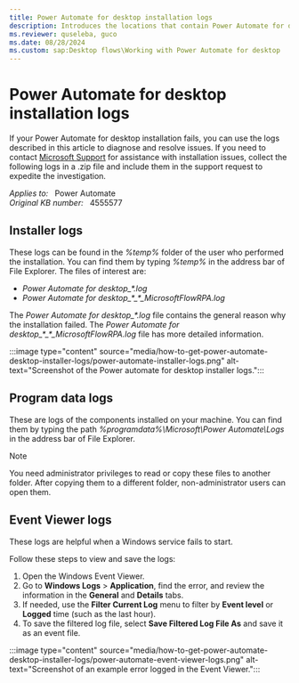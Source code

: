 ```yaml
---
title: Power Automate for desktop installation logs
description: Introduces the locations that contain Power Automate for desktop installation logs.
ms.reviewer: quseleba, guco
ms.date: 08/28/2024
ms.custom: sap:Desktop flows\Working with Power Automate for desktop
---
```

# Power Automate for desktop installation logs

If your Power Automate for desktop installation fails, you can use the logs described in this article to diagnose and resolve issues. If you need to contact [Microsoft Support](https://www.microsoft.com/power-platform/products/power-automate/) for assistance with installation issues, collect the following logs in a .zip file and include them in the support request to expedite the investigation.

_Applies to:_ &nbsp; Power Automate  
_Original KB number:_ &nbsp; 4555577

## Installer logs

These logs can be found in the _%temp%_ folder of the user who performed the installation. You can find them by typing _%temp%_ in the address bar of File Explorer. The files of interest are:

- _Power Automate for desktop\_*.log_
- _Power Automate for desktop\_\*\_\*\_MicrosoftFlowRPA.log_

The _Power Automate for desktop\_*.log_ file contains the general reason why the installation failed. The _Power Automate for desktop\_\*\_\*\_MicrosoftFlowRPA.log_ file has more detailed information.

:::image type="content" source="media/how-to-get-power-automate-desktop-installer-logs/power-automate-installer-logs.png" alt-text="Screenshot of the Power automate for desktop installer logs.":::

## Program data logs

These are logs of the components installed on your machine. You can find them by typing the path _%programdata%\Microsoft\Power Automate\Logs_ in the address bar of File Explorer.

> [!NOTE]
> You need administrator privileges to read or copy these files to another folder. After copying them to a different folder, non-administrator users can open them.

## Event Viewer logs

These logs are helpful when a Windows service fails to start.

Follow these steps to view and save the logs:

1. Open the Windows Event Viewer.
2. Go to **Windows Logs** > **Application**, find the error, and review the information in the **General** and **Details** tabs.
3. If needed, use the **Filter Current Log** menu to filter by **Event level** or **Logged** time (such as the last hour).
4. To save the filtered log file, select **Save Filtered Log File As** and save it as an event file.

:::image type="content" source="media/how-to-get-power-automate-desktop-installer-logs/power-automate-event-viewer-logs.png" alt-text="Screenshot of an example error logged in the Event Viewer.":::

